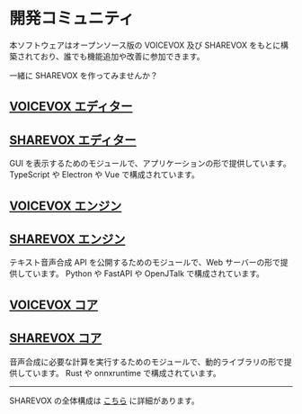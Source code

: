 # 開発コミュニティ

本ソフトウェアはオープンソース版の VOICEVOX 及び SHAREVOX をもとに構築されており、誰でも機能追加や改善に参加できます。

一緒に SHAREVOX を作ってみませんか？

## [VOICEVOX エディター](https://github.com/VOICEVOX/voicevox)
## [SHAREVOX エディター](https://github.com/SHAREVOX/sharevox)

GUI を表示するためのモジュールで、アプリケーションの形で提供しています。
TypeScript や Electron や Vue で構成されています。

## [VOICEVOX エンジン](https://github.com/VOICEVOX/voicevox_engine)
## [SHAREVOX エンジン](https://github.com/SHAREVOX/sharevox_engine)

テキスト音声合成 API を公開するためのモジュールで、Web サーバーの形で提供しています。
Python や FastAPI や OpenJTalk で構成されています。

## [VOICEVOX コア](https://github.com/VOICEVOX/voicevox_core)
## [SHAREVOX コア](https://github.com/SHAREVOX/sharevox_core)

音声合成に必要な計算を実行するためのモジュールで、動的ライブラリの形で提供しています。
Rust や onnxruntime で構成されています。

---

SHAREVOX の全体構成は [こちら](https://github.com/SHAREVOX/sharevox/blob/main/docs/%E5%85%A8%E4%BD%93%E6%A7%8B%E6%88%90.md) に詳細があります。
